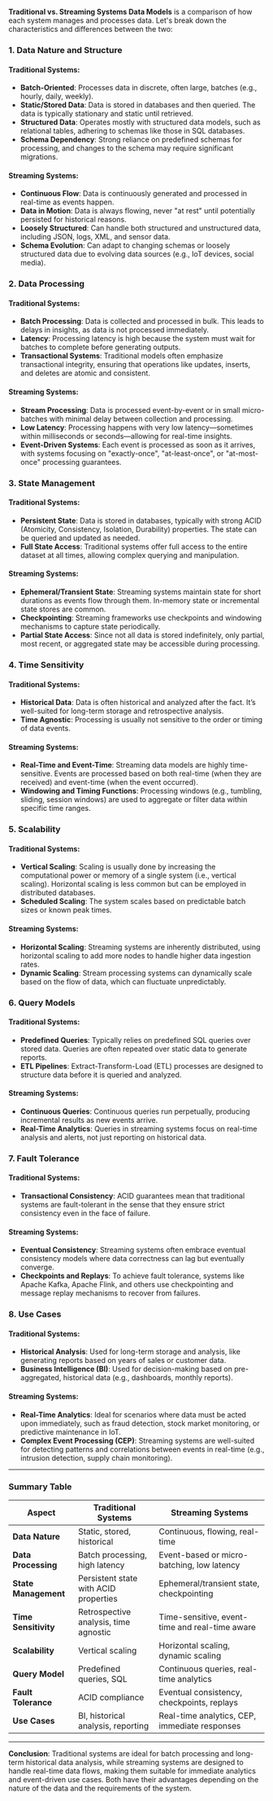 **Traditional vs. Streaming Systems Data Models** is a comparison of how each system manages and processes data. Let's break down the characteristics and differences between the two:

### 1. **Data Nature and Structure**
#### **Traditional Systems**:
- **Batch-Oriented**: Processes data in discrete, often large, batches (e.g., hourly, daily, weekly).
- **Static/Stored Data**: Data is stored in databases and then queried. The data is typically stationary and static until retrieved.
- **Structured Data**: Operates mostly with structured data models, such as relational tables, adhering to schemas like those in SQL databases.
- **Schema Dependency**: Strong reliance on predefined schemas for processing, and changes to the schema may require significant migrations.

#### **Streaming Systems**:
- **Continuous Flow**: Data is continuously generated and processed in real-time as events happen.
- **Data in Motion**: Data is always flowing, never "at rest" until potentially persisted for historical reasons.
- **Loosely Structured**: Can handle both structured and unstructured data, including JSON, logs, XML, and sensor data.
- **Schema Evolution**: Can adapt to changing schemas or loosely structured data due to evolving data sources (e.g., IoT devices, social media).

### 2. **Data Processing**
#### **Traditional Systems**:
- **Batch Processing**: Data is collected and processed in bulk. This leads to delays in insights, as data is not processed immediately.
- **Latency**: Processing latency is high because the system must wait for batches to complete before generating outputs.
- **Transactional Systems**: Traditional models often emphasize transactional integrity, ensuring that operations like updates, inserts, and deletes are atomic and consistent.

#### **Streaming Systems**:
- **Stream Processing**: Data is processed event-by-event or in small micro-batches with minimal delay between collection and processing.
- **Low Latency**: Processing happens with very low latency—sometimes within milliseconds or seconds—allowing for real-time insights.
- **Event-Driven Systems**: Each event is processed as soon as it arrives, with systems focusing on "exactly-once", "at-least-once", or "at-most-once" processing guarantees.

### 3. **State Management**
#### **Traditional Systems**:
- **Persistent State**: Data is stored in databases, typically with strong ACID (Atomicity, Consistency, Isolation, Durability) properties. The state can be queried and updated as needed.
- **Full State Access**: Traditional systems offer full access to the entire dataset at all times, allowing complex querying and manipulation.
  
#### **Streaming Systems**:
- **Ephemeral/Transient State**: Streaming systems maintain state for short durations as events flow through them. In-memory state or incremental state stores are common.
- **Checkpointing**: Streaming frameworks use checkpoints and windowing mechanisms to capture state periodically.
- **Partial State Access**: Since not all data is stored indefinitely, only partial, most recent, or aggregated state may be accessible during processing.

### 4. **Time Sensitivity**
#### **Traditional Systems**:
- **Historical Data**: Data is often historical and analyzed after the fact. It’s well-suited for long-term storage and retrospective analysis.
- **Time Agnostic**: Processing is usually not sensitive to the order or timing of data events.
  
#### **Streaming Systems**:
- **Real-Time and Event-Time**: Streaming data models are highly time-sensitive. Events are processed based on both real-time (when they are received) and event-time (when the event occurred).
- **Windowing and Timing Functions**: Processing windows (e.g., tumbling, sliding, session windows) are used to aggregate or filter data within specific time ranges.

### 5. **Scalability**
#### **Traditional Systems**:
- **Vertical Scaling**: Scaling is usually done by increasing the computational power or memory of a single system (i.e., vertical scaling). Horizontal scaling is less common but can be employed in distributed databases.
- **Scheduled Scaling**: The system scales based on predictable batch sizes or known peak times.

#### **Streaming Systems**:
- **Horizontal Scaling**: Streaming systems are inherently distributed, using horizontal scaling to add more nodes to handle higher data ingestion rates.
- **Dynamic Scaling**: Stream processing systems can dynamically scale based on the flow of data, which can fluctuate unpredictably.

### 6. **Query Models**
#### **Traditional Systems**:
- **Predefined Queries**: Typically relies on predefined SQL queries over stored data. Queries are often repeated over static data to generate reports.
- **ETL Pipelines**: Extract-Transform-Load (ETL) processes are designed to structure data before it is queried and analyzed.

#### **Streaming Systems**:
- **Continuous Queries**: Continuous queries run perpetually, producing incremental results as new events arrive.
- **Real-Time Analytics**: Queries in streaming systems focus on real-time analysis and alerts, not just reporting on historical data.

### 7. **Fault Tolerance**
#### **Traditional Systems**:
- **Transactional Consistency**: ACID guarantees mean that traditional systems are fault-tolerant in the sense that they ensure strict consistency even in the face of failure.
  
#### **Streaming Systems**:
- **Eventual Consistency**: Streaming systems often embrace eventual consistency models where data correctness can lag but eventually converge.
- **Checkpoints and Replays**: To achieve fault tolerance, systems like Apache Kafka, Apache Flink, and others use checkpointing and message replay mechanisms to recover from failures.

### 8. **Use Cases**
#### **Traditional Systems**:
- **Historical Analysis**: Used for long-term storage and analysis, like generating reports based on years of sales or customer data.
- **Business Intelligence (BI)**: Used for decision-making based on pre-aggregated, historical data (e.g., dashboards, monthly reports).

#### **Streaming Systems**:
- **Real-Time Analytics**: Ideal for scenarios where data must be acted upon immediately, such as fraud detection, stock market monitoring, or predictive maintenance in IoT.
- **Complex Event Processing (CEP)**: Streaming systems are well-suited for detecting patterns and correlations between events in real-time (e.g., intrusion detection, supply chain monitoring).

---

### **Summary Table**

| Aspect                    | Traditional Systems                            | Streaming Systems                                |
|---------------------------|------------------------------------------------|-------------------------------------------------|
| **Data Nature**            | Static, stored, historical                     | Continuous, flowing, real-time                   |
| **Data Processing**        | Batch processing, high latency                 | Event-based or micro-batching, low latency       |
| **State Management**       | Persistent state with ACID properties          | Ephemeral/transient state, checkpointing         |
| **Time Sensitivity**       | Retrospective analysis, time agnostic          | Time-sensitive, event-time and real-time aware   |
| **Scalability**            | Vertical scaling                               | Horizontal scaling, dynamic scaling              |
| **Query Model**            | Predefined queries, SQL                        | Continuous queries, real-time analytics          |
| **Fault Tolerance**        | ACID compliance                                | Eventual consistency, checkpoints, replays       |
| **Use Cases**              | BI, historical analysis, reporting             | Real-time analytics, CEP, immediate responses    |

---

**Conclusion**:
Traditional systems are ideal for batch processing and long-term historical data analysis, while streaming systems are designed to handle real-time data flows, making them suitable for immediate analytics and event-driven use cases. Both have their advantages depending on the nature of the data and the requirements of the system.
